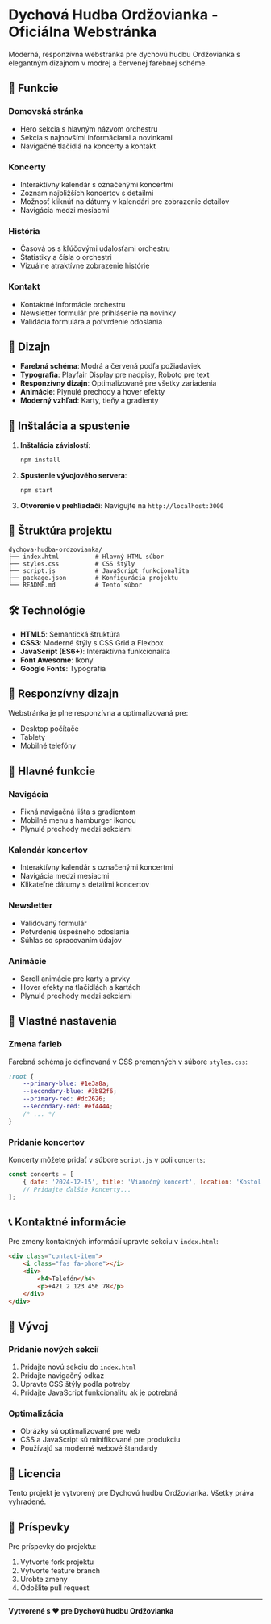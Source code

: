 # Dychová Hudba Ordžovianka - Oficiálna Webstránka

Moderná, responzívna webstránka pre dychovú hudbu Ordžovianka s elegantným dizajnom v modrej a červenej farebnej schéme.

## 🎵 Funkcie

### Domovská stránka
- Hero sekcia s hlavným názvom orchestru
- Sekcia s najnovšími informáciami a novinkami
- Navigačné tlačidlá na koncerty a kontakt

### Koncerty
- Interaktívny kalendár s označenými koncertmi
- Zoznam najbližších koncertov s detailmi
- Možnosť kliknúť na dátumy v kalendári pre zobrazenie detailov
- Navigácia medzi mesiacmi

### História
- Časová os s kľúčovými udalosťami orchestru
- Štatistiky a čísla o orchestri
- Vizuálne atraktívne zobrazenie histórie

### Kontakt
- Kontaktné informácie orchestru
- Newsletter formulár pre prihlásenie na novinky
- Validácia formulára a potvrdenie odoslania

## 🎨 Dizajn

- **Farebná schéma**: Modrá a červená podľa požiadaviek
- **Typografia**: Playfair Display pre nadpisy, Roboto pre text
- **Responzívny dizajn**: Optimalizované pre všetky zariadenia
- **Animácie**: Plynulé prechody a hover efekty
- **Moderný vzhľad**: Karty, tieňy a gradienty

## 🚀 Inštalácia a spustenie

1. **Inštalácia závislostí**:
   ```bash
   npm install
   ```

2. **Spustenie vývojového servera**:
   ```bash
   npm start
   ```

3. **Otvorenie v prehliadači**:
   Navigujte na `http://localhost:3000`

## 📁 Štruktúra projektu

```
dychova-hudba-ordzovianka/
├── index.html          # Hlavný HTML súbor
├── styles.css          # CSS štýly
├── script.js           # JavaScript funkcionalita
├── package.json        # Konfigurácia projektu
└── README.md           # Tento súbor
```

## 🛠️ Technológie

- **HTML5**: Semantická štruktúra
- **CSS3**: Moderné štýly s CSS Grid a Flexbox
- **JavaScript (ES6+)**: Interaktívna funkcionalita
- **Font Awesome**: Ikony
- **Google Fonts**: Typografia

## 📱 Responzívny dizajn

Webstránka je plne responzívna a optimalizovaná pre:
- Desktop počítače
- Tablety
- Mobilné telefóny

## 🎯 Hlavné funkcie

### Navigácia
- Fixná navigačná lišta s gradientom
- Mobilné menu s hamburger ikonou
- Plynulé prechody medzi sekciami

### Kalendár koncertov
- Interaktívny kalendár s označenými koncertmi
- Navigácia medzi mesiacmi
- Klikateľné dátumy s detailmi koncertov

### Newsletter
- Validovaný formulár
- Potvrdenie úspešného odoslania
- Súhlas so spracovaním údajov

### Animácie
- Scroll animácie pre karty a prvky
- Hover efekty na tlačidlách a kartách
- Plynulé prechody medzi sekciami

## 🎨 Vlastné nastavenia

### Zmena farieb
Farebná schéma je definovaná v CSS premenných v súbore `styles.css`:

```css
:root {
    --primary-blue: #1e3a8a;
    --secondary-blue: #3b82f6;
    --primary-red: #dc2626;
    --secondary-red: #ef4444;
    /* ... */
}
```

### Pridanie koncertov
Koncerty môžete pridať v súbore `script.js` v poli `concerts`:

```javascript
const concerts = [
    { date: '2024-12-15', title: 'Vianočný koncert', location: 'Kostol sv. Martina' },
    // Pridajte ďalšie koncerty...
];
```

## 📞 Kontaktné informácie

Pre zmeny kontaktných informácií upravte sekciu v `index.html`:

```html
<div class="contact-item">
    <i class="fas fa-phone"></i>
    <div>
        <h4>Telefón</h4>
        <p>+421 2 123 456 78</p>
    </div>
</div>
```

## 🔧 Vývoj

### Pridanie nových sekcií
1. Pridajte novú sekciu do `index.html`
2. Pridajte navigačný odkaz
3. Upravte CSS štýly podľa potreby
4. Pridajte JavaScript funkcionalitu ak je potrebná

### Optimalizácia
- Obrázky sú optimalizované pre web
- CSS a JavaScript sú minifikované pre produkciu
- Používajú sa moderné webové štandardy

## 📄 Licencia

Tento projekt je vytvorený pre Dychovú hudbu Ordžovianka. Všetky práva vyhradené.

## 🤝 Príspevky

Pre príspevky do projektu:
1. Vytvorte fork projektu
2. Vytvorte feature branch
3. Urobte zmeny
4. Odošlite pull request

---

**Vytvorené s ❤️ pre Dychovú hudbu Ordžovianka** 
